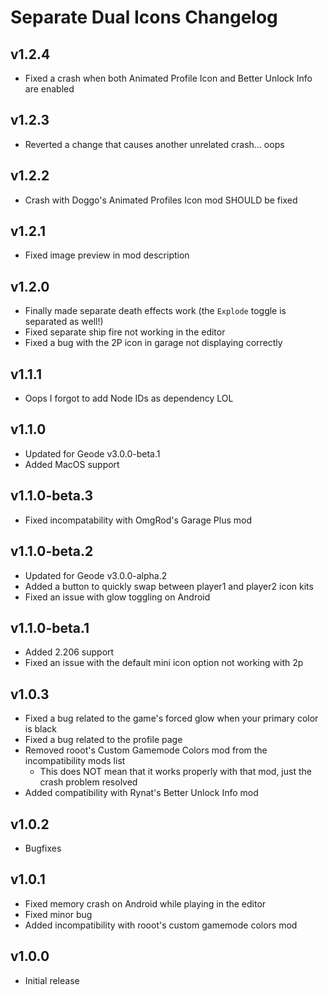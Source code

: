 # Separate Dual Icons Changelog
## v1.2.4
- Fixed a crash when both Animated Profile Icon and Better Unlock Info are enabled
## v1.2.3
- Reverted a change that causes another unrelated crash... oops
## v1.2.2
- Crash with Doggo's Animated Profiles Icon mod SHOULD be fixed
## v1.2.1
- Fixed image preview in mod description
## v1.2.0
- Finally made separate death effects work (the `Explode` toggle is separated as well!)
- Fixed separate ship fire not working in the editor
- Fixed a bug with the 2P icon in garage not displaying correctly
## v1.1.1
- Oops I forgot to add Node IDs as dependency LOL
## v1.1.0
- Updated for Geode v3.0.0-beta.1
- Added MacOS support
## v1.1.0-beta.3
- Fixed incompatability with OmgRod's Garage Plus mod
## v1.1.0-beta.2
- Updated for Geode v3.0.0-alpha.2
- Added a button to quickly swap between player1 and player2 icon kits
- Fixed an issue with glow toggling on Android
## v1.1.0-beta.1
- Added 2.206 support
- Fixed an issue with the default mini icon option not working with 2p
## v1.0.3
- Fixed a bug related to the game's forced glow when your primary color is black
- Fixed a bug related to the profile page
- Removed rooot's Custom Gamemode Colors mod from the incompatibility mods list
  - This does NOT mean that it works properly with that mod, just the crash problem resolved
- Added compatibility with Rynat's Better Unlock Info mod
## v1.0.2
- Bugfixes
## v1.0.1
- Fixed memory crash on Android while playing in the editor
- Fixed minor bug
- Added incompatibility with rooot's custom gamemode colors mod
## v1.0.0
- Initial release